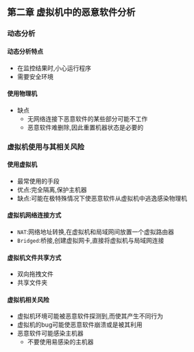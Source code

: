 

## 第二章 虚拟机中的恶意软件分析

### 动态分析

#### 动态分析特点

- 在监控结果时,小心运行程序
- 需要安全环境

#### 使用物理机

- 缺点
  - 无网络连接下恶意软件的某些部分可能不工作
  - 恶意软件难删除,因此重置机器状态是必要的

### 虚拟机使用与其相关风险

#### 使用虚拟机

- 最常使用的手段
- 优点:完全隔离,保护主机器
- 缺点:可能在极特殊情况下使恶意软件从虚拟机中逃逸感染物理机

#### 虚拟机网络连接方式

- `NAT`:网络地址转换,在虚拟机和局域网间放置一个虚拟路由器
- `Bridged`:桥接,创建虚拟网卡,直接将虚拟机与局域网连接

#### 虚拟机文件共享方式

- 双向拖拽文件
- 共享文件夹

#### 虚拟机相关风险

- 虚拟机环境可能被恶意软件探测到,而使其产生不同行为
- 虚拟机的bug可能使恶意软件崩溃或是被其利用
- 恶意软件可能感染主机器
  - 不要使用易感染的主机器